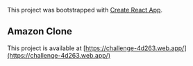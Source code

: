 This project was bootstrapped with [Create React App](https://github.com/facebook/create-react-app).

## Amazon Clone

This project is available at [https://challenge-4d263.web.app/](https://challenge-4d263.web.app/)
